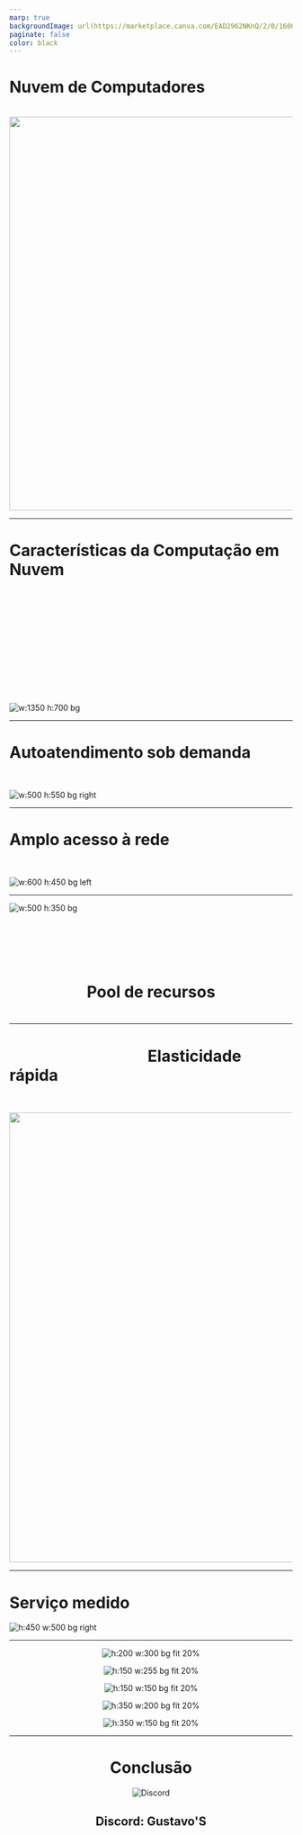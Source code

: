 ```yaml
---
marp: true
backgroundImage: url(https://marketplace.canva.com/EAD2962NKnQ/2/0/1600w/canva-rainbow-gradient-pink-and-purple-virtual-background-_Tcjok-d9b4.jpg)
paginate: false
color: black
---
```



# Nuvem de Computadores
<!-- Bom olá a todos! me chamo Gustavo e essa é minha apresentação sobre a introdução à computação em nuvem. irei explicar o conceito da computação em nuvem e suas características essenciais. -->

<p align="center">
<br>
<img src="https://github.com/Gustavo-S-Nascimento/Post-its/assets/74427958/b4a4983b-a9f6-4667-af44-80e1585ff717" width="700">

<!-- A Nuvem de computadores em resumo nada mais é do que um meio de você usar tudo que uma maquina pode oferecer seja ele armazenamento de dados e capacidade de processamento, sem a necessidade de ter um gerenciamento por sua parte ou seja você tem uma maquina que toda a parte bruta por assim dizer, o hardware não está ali, porém você consegue usar-la em sua total plenitude. -->

<!-- O Conceito de nuvem de computadores surgiu lá para meados de 1960 a partir da ideias de caras como J.C.R. Licklider que foi a influência mais importante no desenvolvimento da ARPANET e John McCarthy que inventou o termo Inteligência articifial, porém realmente ela foi ser utilizada em 1997 pelo professor de sistemas de informação, Ramnath Chellappa -->

<!-- Que ao ser criada foi definida em cinco características essenciais que ajudam a explicar por que ela é o destino que varias pessoas e empresas adotaram e adotam para uso. -->

---
# Características da Computação em Nuvem
<br>
<br>
<br>
<br>
<br>
<br>
<br>
<br>
<br>
<br>
<br>

![w:1350 h:700 bg](https://github.com/Gustavo-S-Nascimento/Post-its/assets/74427958/30b7642e-c904-4dfb-9f5a-7089338a3fa8)

<!-- Definida pelo NIST (Instituto Nacional de Padrões e Tecnologia) que é uma agência do departamento de Comércico dos Estados Unidos que além de estabelecer as características essenciais da computação em nuvem, o NIST também desenvolve diretrizes e frameworks de seguranças cibernética para ajudar as empresas a protegerem seus dados na nuvem. e indo para a primeira caracteristica, temos (Passa o Slide) -->

---

# Autoatendimento sob demanda
<br>
<p align="center">

![w:500 h:550 bg right](https://github.com/Gustavo-S-Nascimento/Post-its/assets/74427958/0e749818-ae26-4499-aef5-1d801b635e91)

<!-- O Autoatendimento sob demanda é os usuarios poder configurar e "pegar" recursos automaticamente, sem a necessidade de uma interveção humana direta no provedor, é ter o controle total de seus recursos sem precisar de alguem para lhe dar. A segunda caracteriscita é o (Passa o Slide)-->

---

# Amplo acesso à rede
<br>
<p align="center">

![w:600 h:450 bg left](https://github.com/Gustavo-S-Nascimento/Post-its/assets/74427958/487cfd39-8812-47d8-a857-5212d2c35d3f)

<!-- Amplo acesso à rede. tendo todos os recursos da nuvem online na internet, você pode acessar por todos os tipos de maquinas, sejam elas Celulares, Tablets, Notebooks e entre outros. Ou seja lhe oferece tudo de maneira bastante conveniente e instantânea estando você aonde quer que esteja você poderá acessa-lo mesmo de outro lado do mundo. (Passa o Slide) -->


---

![w:500 h:350 bg ](https://github.com/Gustavo-S-Nascimento/Post-its/assets/74427958/727671da-b3a5-4ef9-81ab-615433004676)
<br>
<br>
<br>
<br>
<br>
<br>
<center><h1>Pool de recursos<h1></center>

<!-- Em seguida, temos a pool de recursos. Que é, todos os recursos da maquina que está lá no provedor, são agrupados e compartilhados com varios outros usuarios, porém veja bem, apenas os recursos da maquina é compartilhado e não os dados, ai são distribuido dinamicamente de acordo com a demanda de cada usuario, o que permite ter uma utilização bem mais eficiente e mais limpa para não ficar tendo aqueles travamentos chatos quando você está utilizando. (Passa o Slide) -->

---

# ⠀⠀⠀⠀⠀⠀⠀⠀⠀⠀⠀⠀Elasticidade rápida
<br>
<p align="Center">
<img src="https://github.com/Gustavo-S-Nascimento/Post-its/assets/74427958/accf3232-e69b-4474-8e6e-4bc36298e75c" width="800">

<!-- A Quarta característica é a elasticidade rápida. com os recursos sendo distribuidos pela a pool de recursos, a elasticidade rapida é como se fosse a capacidade de você poder expandir ou reduzir o tanto de recursos que você está demandando de forma fácil e rápida de acordo com sua carga de trabalho, claro ela fazendo isso automatico para você, se adaptando instantaneamente as suas necessidades para como está dito ter uma Elasticidade rápida. (Passa o Slide) -->

---

# Serviço medido

![h:450 w:500 bg right](https://github.com/Gustavo-S-Nascimento/Post-its/assets/74427958/39ae0c67-f83d-4deb-9611-97f36f1e2c90)

<!-- Por fim, temos o serviço medido. que é o proprio sistema vai monitorar e otimizar o seu uso de recursos para fornecer o maximo de informações detalhadas sobre a sua utilização, podendo assim permitir que haja um controle mais eficiente e transparente para os provedores e os usuarios da nuvem. (Passa o Slide) -->

---
<!-- E a computação em nuvem tem sido impulsionada por empresas líderes no mercado. E algumas das primeiras empresas a adotarem essa abordagem foram o Google, Amazon, Microsoft, Oracle e IBM. Fornecendo uma ampla gama de serviços e soluções em nuvem para atender às necessidades das empresas e usuários finais.-->


<center>

![h:200 w:300 bg fit 20%](https://github.com/Gustavo-S-Nascimento/Post-its/assets/74427958/09a1f18b-915c-42e1-bd94-579e08f91b21)

![h:150 w:255 bg fit 20%](https://github.com/Gustavo-S-Nascimento/Post-its/assets/74427958/afa47a6f-f106-4020-b88b-582a907890fc)

![h:150 w:150 bg fit 20%](https://www.microsoft.com/pt-br/microsoft-365/blog/wp-content/uploads/sites/51/2022/06/cropped-microsoft_logo_element.png)

![h:350 w:200 bg fit 20%](https://github.com/Gustavo-S-Nascimento/Post-its/assets/74427958/8536483c-6db3-4413-b2d7-b776b0a3fd3b)

![h:350 w:150 bg fit 20%](https://github.com/Gustavo-S-Nascimento/Post-its/assets/74427958/9977a1f8-8a44-47ef-8916-9902a8138671)
</center>

---
<center>
<h1>Conclusão</h1>
<!-- e Esse cara da sombrancelha de carvão sou eu, caso alguem tenha se interessado e queira procurar mais a fundo, me chama no discord que eu tenho alguns artigos mais profundos sobre Nuvem de computadores, só tem uma desvantagem, são completamentes em inglês -->

![Discord](https://avatars.githubusercontent.com/u/74427958?v=4)

<h2>Discord: Gustavo'S<h/2>

</center>